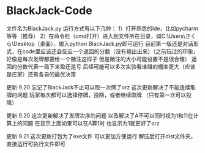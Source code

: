 # BlackJack-Code

文件名为BlackJack.py
运行方式有以下几种：
1）打开熟悉的ide，比如pycharm等等（推荐）
2）在命令栏（cmd打开）进入到文件所在目录，如C:\Users\さくら\Desktop（桌面），输入python BlackJack.py即可运行
目前第一版还是对话形式，在code里应该还会反应一个返回的分数（没有输出出来）（之前玩过的印象，好像是每次发牌都要给一个赌注这样子 但是赌注的大小可能设置不是很合理）
返回的分数代表一局下来盈还是亏
后续可能可以多次实验看谁赚的概率更大（应该是庄家）还有各自的最优决策

更新 9.20
忘记了BlackJack不止可以取一次牌了orz
这次更新解决了不能连续取牌的问题 玩家每次都可以选择停牌，投降，或者继续取牌
（只有第一次可以投降）

更新 9.20
这次更新解决了发牌次序的问题
以及解决了A不可以同时视为1和11在计算上的问题
在显示上面如果可以在A算1时 也显示为1就更好了orz

更新 9.21
这次更新打包为了exe文件 可以更加方便运行
解压后打开dist文件夹，直接运行可执行文件即可
